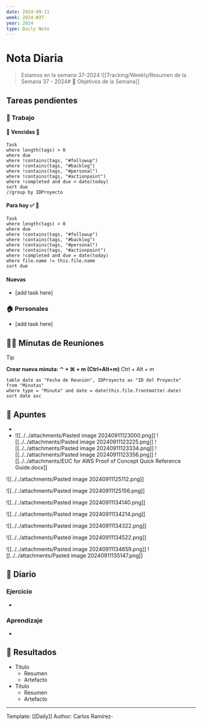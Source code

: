 ```yaml
---
date: 2024-09-11
week: 2024-W37
year: 2024
type: Daily Note
---
```


 
# Nota Diaria

> Estamos en la semana 37-2024
![[Tracking/Weekly/Resumen de la Semana 37 - 2024# 🥅 Objetivos de la Semana]]

## Tareas pendientes
### 👷 Trabajo
#### 🚩 Vencidas 👀 
 ```dataview
Task
where length(tags) > 0
where due
where !contains(tags, "#followup")
where !contains(tags, "#backlog")
where !contains(tags, "#personal")
where !contains(tags, "#actionpoint")
where !completed and due < date(today)
sort due
//group by IDProyecto
 ```
#### Para hoy ✅ 💪
 ```dataview
Task
where length(tags) > 0
where due
where !contains(tags, "#followup")
where !contains(tags, "#backlog")
where !contains(tags, "#personal")
where !contains(tags, "#actionpoint")
where !completed and due = date(today)
where file.name != this.file.name
sort due
 ```
#### Nuevas
- [add task here]

### 🏠 Personales
- [add task here]

## 🧑‍💼 Minutas de Reuniones

 > [!TIP]
 > **Crear nueva minuta: ⌃ + ⌘ + m (Ctrl+Alt+m)**
 >  Ctrl + Alt + m

 ```dataview
table date as "Fecha de Reunión", IDProyecto as "ID del Proyecto"
from "Minutas"
where type = "Minuta" and date = date(this.file.frontmatter.date)
sort date asc
```

## 📓 Apuntes
- 
- ![[../../attachments/Pasted image 20240911123000.png]]
![[../../attachments/Pasted image 20240911123225.png]]
![[../../attachments/Pasted image 20240911123334.png]]
![[../../attachments/Pasted image 20240911123356.png]]
![[../../attachments/EUC for AWS Proof of Concept Quick Reference Guide.docx]]

![[../../attachments/Pasted image 20240911125112.png]]

![[../../attachments/Pasted image 20240911125156.png]]









![[../../attachments/Pasted image 20240911134140.png]]

![[../../attachments/Pasted image 20240911134214.png]]

![[../../attachments/Pasted image 20240911134322.png]]

![[../../attachments/Pasted image 20240911134522.png]]

![[../../attachments/Pasted image 20240911134659.png]]
![[../../attachments/Pasted image 20240911135147.png]]
## 📘 Diario

### Ejercicio
- 
### Aprendizaje
- 
## 🦄  Resultados
- Titulo
	- Resumen
	- Artefacto
- Titulo
	- Resumen
	- Artefacto


---
Template: [[Daily]]
Author: Carlos Ramírez-